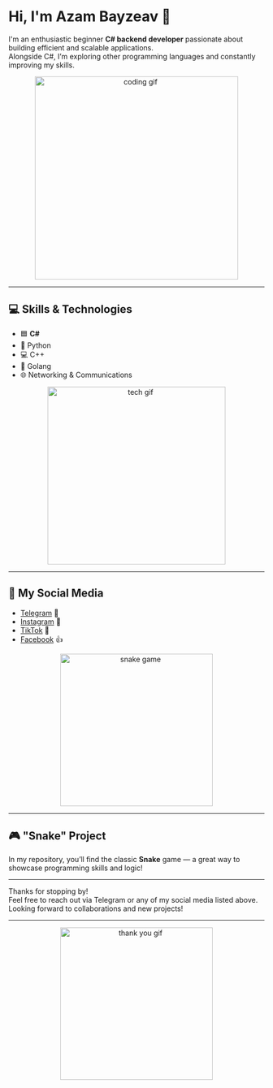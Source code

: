 # Hi, I'm Azam Bayzeav 👋

I'm an enthusiastic beginner **C# backend developer** passionate about building efficient and scalable applications.  
Alongside C#, I’m exploring other programming languages and constantly improving my skills.

<p align="center">
  <img src="https://media.giphy.com/media/l0MYt5jPR6QX5pnqM/giphy.gif" alt="coding gif" width="400"/>
</p>

---

## 💻 Skills & Technologies

- 🟦 **C#**  
- 🐍 Python  
- 💻 C++  
- 🐹 Golang  
- 🌐 Networking & Communications  

<p align="center">
  <img src="https://media.giphy.com/media/26xBwdIuRJiAIqHwA/giphy.gif" alt="tech gif" width="350"/>
</p>

---

## 📱 My Social Media

- [Telegram](https://t.me/Programer_1805) 📨  
- [Instagram](https://instagram.com/_azaml6_) 📸  
- [TikTok](https://www.tiktok.com/@azaml6_) 🎵  
- [Facebook](https://www.facebook.com/azam.bayzeav) 👍  

<p align="center">
  <img src="https://media.giphy.com/media/3o6ZsYnRgA1o4e6Nvu/giphy.gif" alt="snake game" width="300"/>
</p>

---

## 🎮 "Snake" Project

In my repository, you’ll find the classic **Snake** game — a great way to showcase programming skills and logic!

---

Thanks for stopping by!  
Feel free to reach out via Telegram or any of my social media listed above.  
Looking forward to collaborations and new projects!

---

<p align="center">
  <img src="https://media.giphy.com/media/3o6Zt481isNVuQI1l6/giphy.gif" alt="thank you gif" width="300"/>
</p>

